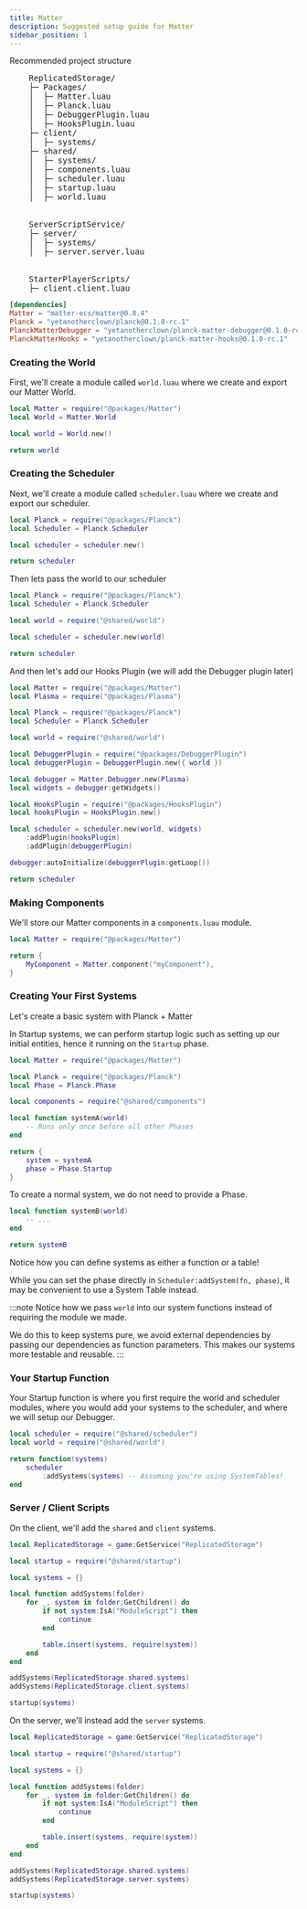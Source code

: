 ```yaml
---
title: Matter
description: Suggested setup guide for Matter
sidebar_position: 1
---
```


Recommended project structure

<pre style={{lineHeight: "120%", width: "fit-content", "--ifm-paragraph-margin-bottom": 0}}>
    ReplicatedStorage/
    ├─ Packages/
    │  ├─ Matter.luau
    │  ├─ Planck.luau
    │  ├─ DebuggerPlugin.luau
    │  ├─ HooksPlugin.luau
    ├─ client/
    │  ├─ systems/
    ├─ shared/
    │  ├─ systems/
    │  ├─ components.luau
    │  ├─ scheduler.luau
    │  ├─ startup.luau
    │  ├─ world.luau
    <br />
    ServerScriptService/
    ├─ server/
    │  ├─ systems/
    │  ├─ server.server.luau
    <br />
    StarterPlayerScripts/
    ├─ client.client.luau
</pre>

```toml title="wally.toml"
[dependencies]
Matter = "matter-ecs/matter@0.8.4"
Planck = "yetanotherclown/planck@0.1.0-rc.1"
PlanckMatterDebugger = "yetanotherclown/planck-matter-debugger@0.1.0-rc.1"
PlanckMatterHooks = "yetanotherclown/planck-matter-hooks@0.1.0-rc.1"
```

### Creating the World

First, we'll create a module called `world.luau` where we create and export our Matter World.

```lua title="ReplicatedStorage/shared/world.luau"
local Matter = require("@packages/Matter")
local World = Matter.World

local world = World.new()

return world
```

### Creating the Scheduler

Next, we'll create a module called `scheduler.luau` where we create and export our scheduler.

```lua title="ReplicatedStorage/shared/scheduler.luau"
local Planck = require("@packages/Planck")
local Scheduler = Planck.Scheduler

local scheduler = scheduler.new()

return scheduler
```

Then lets pass the world to our scheduler

```lua {4,6}title="ReplicatedStorage/shared/scheduler.luau"
local Planck = require("@packages/Planck")
local Scheduler = Planck.Scheduler

local world = require("@shared/world")

local scheduler = scheduler.new(world)

return scheduler
```

And then let's add our Hooks Plugin (we will add the Debugger plugin later)

```lua {6,7,10} title="ReplicatedStorage/shared/scheduler.luau"
local Matter = require("@packages/Matter")
local Plasma = require("@packages/Plasma")

local Planck = require("@packages/Planck")
local Scheduler = Planck.Scheduler

local world = require("@shared/world")

local DebuggerPlugin = require("@packages/DebuggerPlugin")
local debuggerPlugin = DebuggerPlugin.new({ world })

local debugger = Matter.Debugger.new(Plasma)
local widgets = debugger:getWidgets()

local HooksPlugin = require("@packages/HooksPlugin")
local hooksPlugin = HooksPlugin.new()

local scheduler = scheduler.new(world, widgets)
    :addPlugin(hooksPlugin)
    :addPlugin(debuggerPlugin)

debugger:autoInitialize(debuggerPlugin:getLoop())

return scheduler
```

### Making Components

We'll store our Matter components in a `components.luau` module.

```lua title="ReplicatedStorage/shared/components.luau"
local Matter = require("@packages/Matter")

return {
    MyComponent = Matter.component("myComponent"),
}
```

### Creating Your First Systems

Let's create a basic system with Planck + Matter

In Startup systems, we can perform startup logic such as setting up
our initial entities, hence it running on the `Startup` phase.

```lua title="ReplicatedStorage/shared/systems/systemA.luau"
local Matter = require("@packages/Matter")

local Planck = require("@packages/Planck")
local Phase = Planck.Phase

local components = require("@shared/components")

local function systemA(world)
    -- Runs only once before all other Phases
end

return {
    system = systemA
    phase = Phase.Startup
}
```

To create a normal system, we do not need to provide a Phase.

```lua title="ReplicatedStorage/shared/systems/systemB.luau"
local function systemB(world)
    -- ...
end

return systemB
```

Notice how you can define systems as either a function or a table!

While you can set the phase directly in `Scheduler:addSystem(fn, phase)`,
it may be convenient to use a System Table instead.

:::note
Notice how we pass `world` into our system functions instead of requiring the
module we made.

We do this to keep systems pure, we avoid external dependencies by passing our
dependencies as function parameters. This makes our systems more testable and
reusable.
:::

### Your Startup Function

Your Startup function is where you first require the world and scheduler modules,
where you would add your systems to the scheduler, and where we will setup our Debugger.

```lua title="ReplicatedStorage/shared/startup.luau"
local scheduler = require("@shared/scheduler")
local world = require("@shared/world")

return function(systems)
    scheduler
        :addSystems(systems) -- Assuming you're using SystemTables!
end
```

### Server / Client Scripts

On the client, we'll add the `shared` and `client` systems.

```lua title="ReplicatedStorage/client/client.client.luau"
local ReplicatedStorage = game:GetService("ReplicatedStorage")

local startup = require("@shared/startup")

local systems = {}

local function addSystems(folder)
    for _, system in folder:GetChildren() do
        if not system:IsA("ModuleScript") then
            continue
        end

        table.insert(systems, require(system))
    end
end

addSystems(ReplicatedStorage.shared.systems)
addSystems(ReplicatedStorage.client.systems)

startup(systems)
```

On the server, we'll instead add the `server` systems.

```lua {18} title="ServerScriptService/server/server.server.luau"
local ReplicatedStorage = game:GetService("ReplicatedStorage")

local startup = require("@shared/startup")

local systems = {}

local function addSystems(folder)
    for _, system in folder:GetChildren() do
        if not system:IsA("ModuleScript") then
            continue
        end

        table.insert(systems, require(system))
    end
end

addSystems(ReplicatedStorage.shared.systems)
addSystems(ReplicatedStorage.server.systems)

startup(systems)
```
